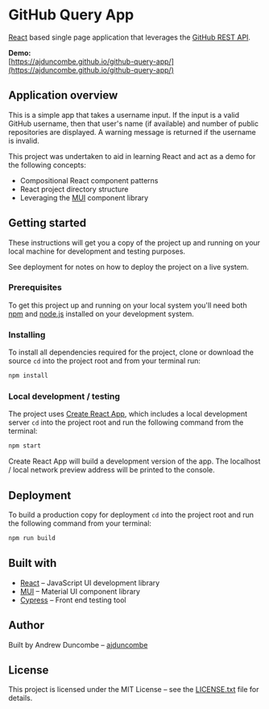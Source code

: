 # GitHub Query App

[React](https://reactjs.org/) based single page application that leverages the [GitHub REST API](https://docs.github.com/en/rest).

**Demo:**  
[https://ajduncombe.github.io/github-query-app/](https://ajduncombe.github.io/github-query-app/)

## Application overview

This is a simple app that takes a username input. If the input is a valid GitHub username, then that user's name (if available) and number of public repositories are displayed. A warning message is returned if the username is invalid.

This project was undertaken to aid in learning React and act as a demo for the following concepts:

- Compositional React component patterns
- React project directory structure
- Leveraging the [MUI](https://mui.com/) component library

## Getting started

These instructions will get you a copy of the project up and running on your local machine for development and testing purposes.

See deployment for notes on how to deploy the project on a live system.

### Prerequisites

To get this project up and running on your local system you'll need both [npm](https://www.npmjs.com) and [node.js](https://nodejs.org/en/) installed on your development system.

### Installing

To install all dependencies required for the project, clone or download the source `cd` into the project root and from your terminal run:

```bash
npm install
```

### Local development / testing

The project uses [Create React App](https://create-react-app.dev/), which includes a local development server `cd` into the project root and run the following command from the terminal:

```bash
npm start
```

Create React App will build a development version of the app. The localhost / local network preview address will be printed to the console.

## Deployment

To build a production copy for deployment `cd` into the project root and run the following command from your terminal:

```bash
npm run build
```

## Built with

- [React](https://reactjs.org/) &ndash; JavaScript UI development library
- [MUI](https://mui.com/) &ndash; Material UI component library
- [Cypress](https://www.cypress.io/) &ndash; Front end testing tool

## Author

Built by Andrew Duncombe &ndash; [ajduncombe](https://github.com/ajduncombe)

## License

This project is licensed under the MIT License &ndash; see the [LICENSE.txt](https://github.com/ajduncombe/github-query-app/blob/main/LICENSE.txt) file for details.
